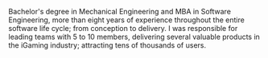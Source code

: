 Bachelor's degree in Mechanical Engineering and MBA in Software Engineering, more than eight years of experience throughout the entire software life cycle; from conception to delivery. I was responsible for leading teams with 5 to 10 members, delivering several valuable products in the iGaming industry; attracting tens of thousands of users.
